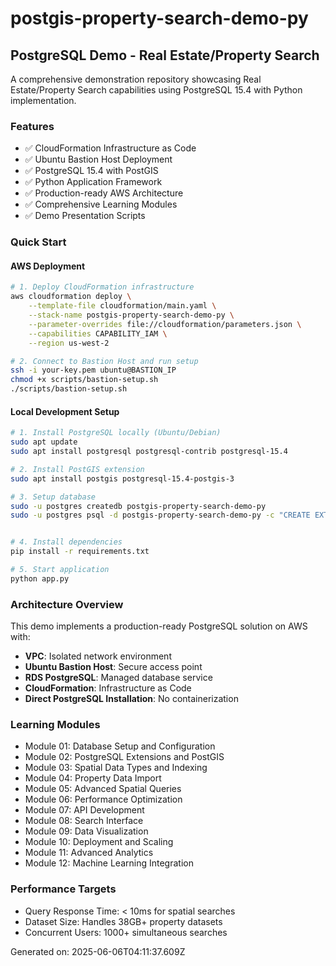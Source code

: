 # postgis-property-search-demo-py

## PostgreSQL Demo - Real Estate/Property Search

A comprehensive demonstration repository showcasing Real Estate/Property Search capabilities using PostgreSQL 15.4 with Python implementation.

### Features
- ✅ CloudFormation Infrastructure as Code
- ✅ Ubuntu Bastion Host Deployment  
- ✅ PostgreSQL 15.4 with PostGIS
- ✅ Python Application Framework
- ✅ Production-ready AWS Architecture
- ✅ Comprehensive Learning Modules
- ✅ Demo Presentation Scripts

### Quick Start

#### AWS Deployment
```bash
# 1. Deploy CloudFormation infrastructure
aws cloudformation deploy \
    --template-file cloudformation/main.yaml \
    --stack-name postgis-property-search-demo-py \
    --parameter-overrides file://cloudformation/parameters.json \
    --capabilities CAPABILITY_IAM \
    --region us-west-2

# 2. Connect to Bastion Host and run setup
ssh -i your-key.pem ubuntu@BASTION_IP
chmod +x scripts/bastion-setup.sh
./scripts/bastion-setup.sh
```

#### Local Development Setup
```bash
# 1. Install PostgreSQL locally (Ubuntu/Debian)
sudo apt update
sudo apt install postgresql postgresql-contrib postgresql-15.4

# 2. Install PostGIS extension
sudo apt install postgis postgresql-15.4-postgis-3

# 3. Setup database
sudo -u postgres createdb postgis-property-search-demo-py
sudo -u postgres psql -d postgis-property-search-demo-py -c "CREATE EXTENSION postgis;"


# 4. Install dependencies
pip install -r requirements.txt

# 5. Start application
python app.py
```

### Architecture Overview

This demo implements a production-ready PostgreSQL solution on AWS with:
- **VPC**: Isolated network environment
- **Ubuntu Bastion Host**: Secure access point
- **RDS PostgreSQL**: Managed database service
- **CloudFormation**: Infrastructure as Code
- **Direct PostgreSQL Installation**: No containerization

### Learning Modules
- Module 01: Database Setup and Configuration
- Module 02: PostgreSQL Extensions and PostGIS
- Module 03: Spatial Data Types and Indexing
- Module 04: Property Data Import
- Module 05: Advanced Spatial Queries
- Module 06: Performance Optimization
- Module 07: API Development
- Module 08: Search Interface
- Module 09: Data Visualization
- Module 10: Deployment and Scaling
- Module 11: Advanced Analytics
- Module 12: Machine Learning Integration

### Performance Targets
- Query Response Time: < 10ms for spatial searches
- Dataset Size: Handles 38GB+ property datasets
- Concurrent Users: 1000+ simultaneous searches

Generated on: 2025-06-06T04:11:37.609Z
